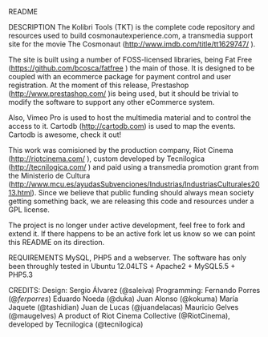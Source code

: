 README

DESCRIPTION
The Kolibri Tools (TKT) is the complete code repository and resources used to build cosmonautexperience.com, a transmedia support site for the movie The Cosmonaut (http://www.imdb.com/title/tt1629747/ ).

The site is built using a number of FOSS-licensed libraries, being Fat Free (https://github.com/bcosca/fatfree ) the main of those. It is designed to be coupled with an ecommerce package for payment control and user registration. At the moment of this release, Prestashop (http://www.prestashop.com/ )is being used, but it should be trivial to modify the software to support any other eCommerce system.

Also, Vimeo Pro is used to host the multimedia material and to control the access to it. Cartodb (http://cartodb.com) is used to map the events. Cartodb is awesome, check it out!

This work was comisioned by the production company, Riot Cinema (http://riotcinema.com/ ), custom developed by Tecnilogica (http://tecnilogica.com/ ) and paid using a transmedia promotion grant from the Ministerio de Cultura (http://www.mcu.es/ayudasSubvenciones/Industrias/IndustriasCulturales2013.html). Since we believe that public funding should always mean society getting something back, we are releasing this code and resources under a GPL license.

The project is no longer under active development, feel free to fork and extend it. If there happens to be an active fork let us know so we can point this README on its direction.

REQUIREMENTS
MySQL, PHP5 and a webserver. The software has only been throughly tested in Ubuntu 12.04LTS + Apache2 + MySQL5.5 + PHP5.3

CREDITS:
Design: Sergio Álvarez (@saleiva)
Programming: Fernando Porres (@_ferporres_)
                     Eduardo Noeda (@duka)
                     Juan Alonso (@kokuma)
                     María Jaquete (@tashidian)
                     Juan de Lucas (@juandelacas)
                     Mauricio Gelves (@maugelves)
A product of Riot Cinema Collective (@RiotCinema), developed by Tecnilogica (@tecnilogica)
